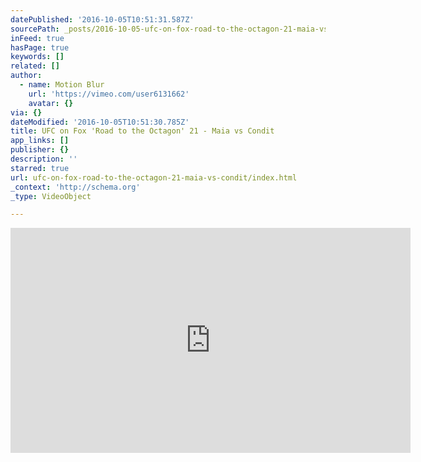```yaml
---
datePublished: '2016-10-05T10:51:31.587Z'
sourcePath: _posts/2016-10-05-ufc-on-fox-road-to-the-octagon-21-maia-vs-condit.md
inFeed: true
hasPage: true
keywords: []
related: []
author:
  - name: Motion Blur
    url: 'https://vimeo.com/user6131662'
    avatar: {}
via: {}
dateModified: '2016-10-05T10:51:30.785Z'
title: UFC on Fox 'Road to the Octagon' 21 - Maia vs Condit
app_links: []
publisher: {}
description: ''
starred: true
url: ufc-on-fox-road-to-the-octagon-21-maia-vs-condit/index.html
_context: 'http://schema.org'
_type: VideoObject

---
```

<iframe src="https://cdn.embedly.com/widgets/media.html?src=https%3A%2F%2Fplayer.vimeo.com%2Fvideo%2F185403163&amp;url=https%3A%2F%2Fvimeo.com%2F185403163&amp;image=https%3A%2F%2Fi.vimeocdn.com%2Fvideo%2F595210286_640.jpg&amp;key=b7d04c9b404c499eba89ee7072e1c4f7&amp;type=text%2Fhtml&amp;schema=vimeo" width="640" height="360" scrolling="no" frameborder="0" allowfullscreen="" style=""></iframe>
